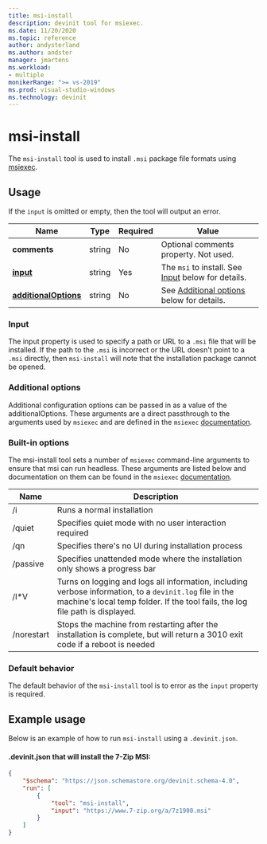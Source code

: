 ```yaml
---
title: msi-install
description: devinit tool for msiexec.
ms.date: 11/20/2020
ms.topic: reference
author: andysterland
ms.author: andster
manager: jmartens
ms.workload:
- multiple
monikerRange: ">= vs-2019"
ms.prod: visual-studio-windows
ms.technology: devinit
---
```

# msi-install

The `msi-install` tool is used to install `.msi` package file formats using [msiexec](https://docs.microsoft.com/windows-server/administration/windows-commands/msiexec).

## Usage

If the `input` is omitted or empty, then the tool will output an error.

| Name                                         | Type   | Required | Value                                                                             |
|----------------------------------------------|--------|----------|-----------------------------------------------------------------------------------|
| **comments**                                 | string | No       | Optional comments property. Not used.                                             |
| [**input**](#input)                          | string | Yes      | The `msi` to install. See [Input](#input) below for details.                      |
| [**additionalOptions**](#additional-options) | string | No       | See [Additional options](#additional-options) below for details.                  |

### Input

The input property is used to specify a path or URL to a `.msi` file that will be installed. If the path to the `.msi` is incorrect or the URL doesn't point to a `.msi` directly, then `msi-install` will note that the installation package cannot be opened.

### Additional options

Additional configuration options can be passed in as a value of the additionalOptions. These arguments are a direct passthrough to the arguments used by `msiexec` and are defined in the `msiexec` [documentation](https://docs.microsoft.com/windows-server/administration/windows-commands/msiexec).

### Built-in options

The msi-install tool sets a number of `msiexec` command-line arguments to ensure that msi can run headless. These arguments are listed below and documentation on them can be found in the `msiexec` [documentation](https://docs.microsoft.com/windows-server/administration/windows-commands/msiexec).

| Name          | Description                                                                                                                                                                                   |
|---------------|-----------------------------------------------------------------------------------------------------------------------------------------------------------------------------------------------|
| /i            | Runs a normal installation                                                                                                                                                                    |
| /quiet        | Specifies quiet mode with no user interaction required                                                                                                                                        |
| /qn           | Specifies there's no UI during installation process                                                                                                                                           |
| /passive      | Specifies unattended mode where the installation only shows a progress bar                                                                                                                    |
| /l*V          | Turns on logging and logs all information, including verbose information, to a `devinit.log` file in the machine's local temp folder. If the tool fails, the log file path is displayed.      |
| /norestart    | Stops the machine from restarting after the installation is complete, but will return a 3010 exit code if a reboot is needed                                                                  |

### Default behavior

The default behavior of the `msi-install` tool is to error as the `input` property is required.

## Example usage
Below is an example of how to run `msi-install` using a `.devinit.json`.

#### .devinit.json that will install the 7-Zip MSI:
```json
{
    "$schema": "https://json.schemastore.org/devinit.schema-4.0",
    "run": [
        {
            "tool": "msi-install",
            "input": "https://www.7-zip.org/a/7z1900.msi"
        }
    ]
}
```
